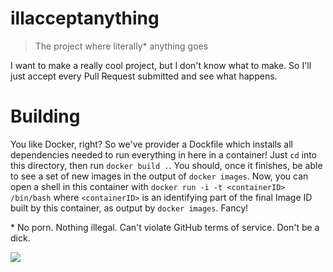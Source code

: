 # illacceptanything

> The project where literally* anything goes

I want to make a really cool project, but I don't know what to make. So I'll just accept
every Pull Request submitted and see what happens.

# Building
You like Docker, right? So we've provider a Dockfile which installs 
all dependencies needed to run everything in here in a container! Just `cd` into this
directory, then run `docker build .`. You should, once it finishes, be able to see
a set of new images in the output of `docker images`. 
Now, you can open a shell in this container with `docker run -i -t <containerID> /bin/bash` where
`<containerID>` is an identifying part of the final Image ID built by this container, as
output by `docker images`. Fancy!

\* No porn. Nothing illegal. Can't violate GitHub terms of service. Don't be a dick.

![](https://i.imgur.com/ehUtz.gif)
